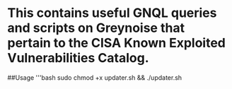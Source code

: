 # This contains useful GNQL queries and scripts on Greynoise that pertain to the CISA Known Exploited Vulnerabilities Catalog.

##Usage
'''bash
sudo chmod +x updater.sh && ./updater.sh
